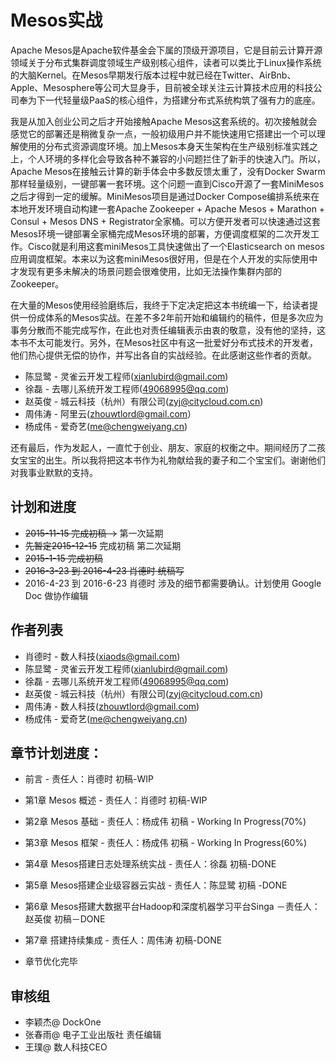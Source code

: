 # Mesos实战

Apache Mesos是Apache软件基金会下属的顶级开源项目，它是目前云计算开源领域关于分布式集群调度领域生产级别核心组件，读者可以类比于Linux操作系统的大脑Kernel。在Mesos早期发行版本过程中就已经在Twitter、AirBnb、Apple、Mesosphere等公司大显身手，目前被全球关注云计算技术应用的科技公司奉为下一代轻量级PaaS的核心组件，为搭建分布式系统构筑了强有力的底座。

我是从加入创业公司之后才开始接触Apache Mesos这套系统的。初次接触就会感觉它的部署还是稍微复杂一点，一般初级用户并不能快速用它搭建出一个可以理解使用的分布式资源调度环境。加上Mesos本身天生架构在生产级别标准实践之上，个人环境的多样化会导致各种不兼容的小问题拦住了新手的快速入门。所以，Apache Mesos在接触云计算的新手体会中多数反馈太重了，没有Docker Swarm那样轻量级别，一键部署一套环境。这个问题一直到Cisco开源了一套MiniMesos之后才得到一定的缓解。MiniMesos项目是通过Docker Compose编排系统来在本地开发环境自动构建一套Apache Zookeeper + Apache Mesos + Marathon + Consul + Mesos DNS + Registrator全家桶。可以方便开发者可以快速通过这套Mesos环境一键部署全家桶完成Mesos环境的部署，方便调度框架的二次开发工作。Cisco就是利用这套miniMesos工具快速做出了一个Elasticsearch on mesos应用调度框架。本来以为这套miniMesos很好用，但是在个人开发的实际使用中才发现有更多未解决的场景问题会很难使用，比如无法操作集群内部的Zookeeper。

在大量的Mesos使用经验磨练后，我终于下定决定把这本书统编一下，给读者提供一份成体系的Mesos实战。在差不多2年前开始和编辑约的稿件，但是多次应为事务分散而不能完成写作，在此也对责任编辑表示由衷的敬意，没有他的坚持，这本书不太可能发行。另外，在Mesos社区中有这一批爱好分布式技术的开发者，他们热心提供无偿的协作，并写出各自的实战经验。在此感谢这些作者的贡献。

* 陈显鹭 - 灵雀云开发工程师\(xianlubird@gmail.com\)
* 徐磊 - 去哪儿系统开发工程师\(49068995@qq.com\)
* 赵英俊 - 城云科技（杭州）有限公司\(zyj@citycloud.com.cn\)
* 周伟涛 - 阿里云\(zhouwtlord@gmail.com）
* 杨成伟 - 爱奇艺\(me@chengweiyang.cn\)

还有最后，作为发起人，一直忙于创业、朋友、家庭的权衡之中。期间经历了二孩女宝宝的出生。所以我将把这本书作为礼物献给我的妻子和二个宝宝们。谢谢他们对我事业默默的支持。

## 计划和进度

* ~~2015-11-15 完成初稿 -&gt;~~ 第一次延期
* ~~先暂定2015-12-15~~ 完成初稿  第二次延期
* ~~2015-1-15 完成初稿~~
* ~~2016-3-23 到 2016-4-23 肖德时 统稿写~~
* 2016-4-23 到 2016-6-23 肖德时 涉及的细节都需要确认。计划使用 Google Doc 做协作编辑

## 作者列表

* 肖德时 - 数人科技\(xiaods@gmail.com\)
* 陈显鹭 - 灵雀云开发工程师\(xianlubird@gmail.com\)
* 徐磊 - 去哪儿系统开发工程师\(49068995@qq.com\)
* 赵英俊 - 城云科技（杭州）有限公司\(zyj@citycloud.com.cn\)
* 周伟涛 - 数人科技\(zhouwtlord@gmail.com\)
* 杨成伟 - 爱奇艺\(me@chengweiyang.cn\)

## 章节计划进度：

* 前言 - 责任人：肖德时  初稿-WIP
* 第1章 Mesos 概述 - 责任人：肖德时  初稿-WIP
* 第2章 Mesos 基础 - 责任人：杨成伟 初稿 - Working In Progress\(70%\)
* 第3章 Mesos 框架 - 责任人：杨成伟 初稿 - Working In Progress\(60%\)
* 第4章 Mesos搭建日志处理系统实战 - 责任人：徐磊 初稿-DONE
* 第5章 Mesos搭建企业级容器云实战 - 责任人：陈显鹭  初稿 -DONE
* 第6章 Mesos搭建大数据平台Hadoop和深度机器学习平台Singa －责任人：赵英俊 初稿－DONE
* 第7章 搭建持续集成 - 责任人：周伟涛 初稿-DONE

* 章节优化完毕

## 审核组

* 李颖杰@ DockOne
* 张春雨@ 电子工业出版社 责任编辑
* 王璞@ 数人科技CEO



